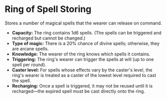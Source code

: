 # Ring of Spell Storing

Stores a number of magical spells that the wearer can release on command.

- **Capacity:** The ring contains 1d6 spells. (The spells can be triggered and recharged but cannot be changed.)
- **Type of magic:** There is a 20% chance of divine spells; otherwise, they are arcane spells.
- **Knowledge:** The wearer of the ring knows which spells it contains.
- **Triggering:** The ring's wearer can trigger the spells at will (up to one spell per round).
- **Caster level:** For spells whose effects vary by the caster's level, the ring's wearer is treated as a caster of the lowest level required to cast the spell.
- **Recharging:** Once a spell is triggered, it may not be reused until it is recharged—the expired spell must be cast directly onto the ring.